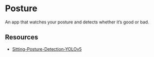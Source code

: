 # Posture

An app that watches your posture and detects whether it’s good or bad.

## Resources
- [Sitting-Posture-Detection-YOLOv5](https://github.com/itakurah/Sitting-Posture-Detection-YOLOv5)
